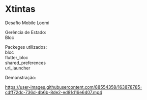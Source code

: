 # Xtintas

Desafio Mobile Loomi

Gerência de Estado: <br>
Bloc<br>

Packeges utilizados:<br>
bloc<br>
flutter_bloc<br>
shared_preferences<br>
url_launcher<br>

Demonstração:










https://user-images.githubusercontent.com/88554358/163878785-cdff72dc-736d-4b6b-8de2-ed81d16e6407.mp4

